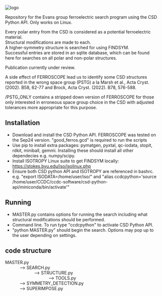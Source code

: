 
![logo](https://github.com/user-attachments/assets/a53cb90c-51e4-4f6d-888f-6bfad28669d1)

Repository for the Evans group ferroelectric search program using the CSD Python API. Only works on Linux.

Every polar entry from the CSD is considered as a potential ferroelectric material.\
Structural modifications are made to each. \
A higher-symmetry structure is searched for using FINDSYM.\
Successful entries are stored in an sqlite database, which can be found here for searches on all polar and non-polar structures.

Publication currently under review.

A side effect of FERROSCOPE lead us to identify some CSD structures reported in the wrong space group (PSTG) a la Marsh et al., Acta Cryst. (2002). B58, 62-77 and Brock, Acta Cryst. (2022). B78, 576-588.

/PSTG_ONLY contains a stripped down version of FERROSCOPE for those only interested in erroneous space group choice in the CSD with adjusted tolerances more appropriate for this purpose.

## Installation
* Download and install the CSD Python API. FERROSCOPE was tested on the Sep24 version. "good_ferros.gcd" is required to run the scripts
* Use pip to install extra packages: pymatgen, pyxtal, qc-iodata, stopit, rdkit, miniball, gemmi. Installing these should install all other dependecies e.g. numpy/scipy.
* Install ISOTROPY Linux suite to get FINDSYM locally: https://stokes.byu.edu/iso/isolinux.php
* Ensure both CSD python API and ISOTROPY are referenced in bashrc. e.g. "export ISODATA=/home/user/iso/" and "alias ccdcpython='source /home/user/CCDC/ccdc-software/csd-python-api/miniconda/bin/activate'"

## Running
* MASTER.py contains options for running the search including what structural modifications should be performed.
* Command line. To run type "ccdcpython" to activate CSD Python API.
* "python MASTER.py" should begin the search. Options may pop up to the user depending on settings.
 
## code structure
MASTER.py \
&nbsp;&nbsp;&nbsp;&nbsp;&nbsp;&nbsp;&nbsp;&nbsp;&nbsp;&nbsp;&nbsp;&nbsp;--> SEARCH.py \
&nbsp;&nbsp;&nbsp;&nbsp;&nbsp;&nbsp;&nbsp;&nbsp;&nbsp;&nbsp;&nbsp;&nbsp;&nbsp;&nbsp;&nbsp;&nbsp;&nbsp;&nbsp;&nbsp;&nbsp;&nbsp;&nbsp;&nbsp;&nbsp;--> STRUCTURE.py\
&nbsp;&nbsp;&nbsp;&nbsp;&nbsp;&nbsp;&nbsp;&nbsp;&nbsp;&nbsp;&nbsp;&nbsp;&nbsp;&nbsp;&nbsp;&nbsp;&nbsp;&nbsp;&nbsp;&nbsp;&nbsp;&nbsp;&nbsp;&nbsp;&nbsp;&nbsp;&nbsp;&nbsp;&nbsp;&nbsp;&nbsp;&nbsp;&nbsp;&nbsp;&nbsp;&nbsp;--> TOOLS.py \
&nbsp;&nbsp;&nbsp;&nbsp;&nbsp;&nbsp;&nbsp;&nbsp;&nbsp;&nbsp;&nbsp;&nbsp;--> SYMMETRY_DETECTION.py\
&nbsp;&nbsp;&nbsp;&nbsp;&nbsp;&nbsp;&nbsp;&nbsp;&nbsp;&nbsp;&nbsp;&nbsp;--> SUPERIMPOSE.py



